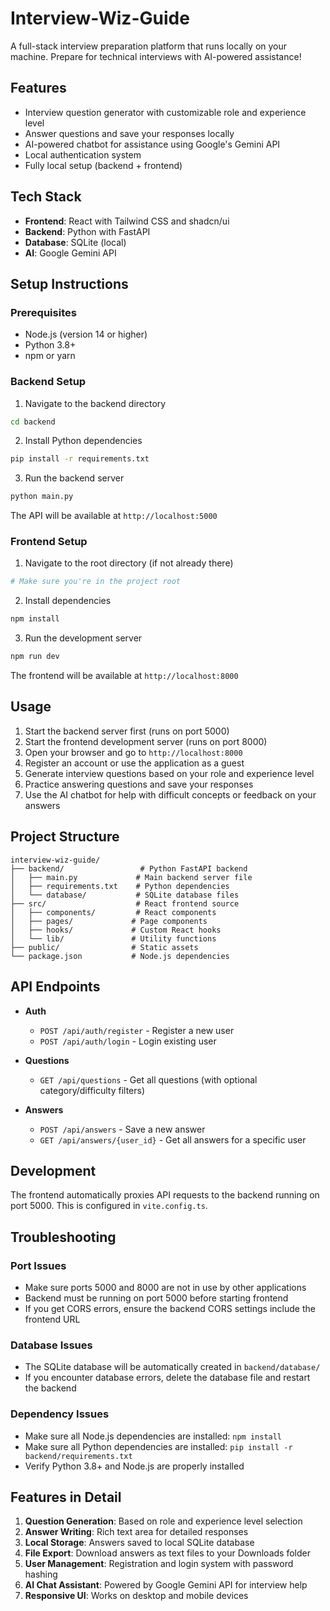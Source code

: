 
# Interview-Wiz-Guide

A full-stack interview preparation platform that runs locally on your machine. Prepare for technical interviews with AI-powered assistance!

## Features

- Interview question generator with customizable role and experience level
- Answer questions and save your responses locally
- AI-powered chatbot for assistance using Google's Gemini API
- Local authentication system
- Fully local setup (backend + frontend)

## Tech Stack

- **Frontend**: React with Tailwind CSS and shadcn/ui
- **Backend**: Python with FastAPI
- **Database**: SQLite (local)
- **AI**: Google Gemini API

## Setup Instructions

### Prerequisites
- Node.js (version 14 or higher)
- Python 3.8+
- npm or yarn

### Backend Setup

1. Navigate to the backend directory
```bash
cd backend
```

2. Install Python dependencies
```bash
pip install -r requirements.txt
```

3. Run the backend server
```bash
python main.py
```

The API will be available at `http://localhost:5000`

### Frontend Setup

1. Navigate to the root directory (if not already there)
```bash
# Make sure you're in the project root
```

2. Install dependencies
```bash
npm install
```

3. Run the development server
```bash
npm run dev
```

The frontend will be available at `http://localhost:8000`

## Usage

1. Start the backend server first (runs on port 5000)
2. Start the frontend development server (runs on port 8000)
3. Open your browser and go to `http://localhost:8000`
4. Register an account or use the application as a guest
5. Generate interview questions based on your role and experience level
6. Practice answering questions and save your responses
7. Use the AI chatbot for help with difficult concepts or feedback on your answers

## Project Structure

```
interview-wiz-guide/
├── backend/                 # Python FastAPI backend
│   ├── main.py             # Main backend server file
│   ├── requirements.txt    # Python dependencies
│   └── database/           # SQLite database files
├── src/                    # React frontend source
│   ├── components/         # React components
│   ├── pages/             # Page components
│   ├── hooks/             # Custom React hooks
│   └── lib/               # Utility functions
├── public/                # Static assets
└── package.json           # Node.js dependencies
```

## API Endpoints

- **Auth**
  - `POST /api/auth/register` - Register a new user
  - `POST /api/auth/login` - Login existing user

- **Questions**
  - `GET /api/questions` - Get all questions (with optional category/difficulty filters)

- **Answers**
  - `POST /api/answers` - Save a new answer
  - `GET /api/answers/{user_id}` - Get all answers for a specific user

## Development

The frontend automatically proxies API requests to the backend running on port 5000. This is configured in `vite.config.ts`.

## Troubleshooting

### Port Issues
- Make sure ports 5000 and 8000 are not in use by other applications
- Backend must be running on port 5000 before starting frontend
- If you get CORS errors, ensure the backend CORS settings include the frontend URL

### Database Issues
- The SQLite database will be automatically created in `backend/database/`
- If you encounter database errors, delete the database file and restart the backend

### Dependency Issues
- Make sure all Node.js dependencies are installed: `npm install`
- Make sure all Python dependencies are installed: `pip install -r backend/requirements.txt`
- Verify Python 3.8+ and Node.js are properly installed

## Features in Detail

1. **Question Generation**: Based on role and experience level selection
2. **Answer Writing**: Rich text area for detailed responses
3. **Local Storage**: Answers saved to local SQLite database
4. **File Export**: Download answers as text files to your Downloads folder
5. **User Management**: Registration and login system with password hashing
6. **AI Chat Assistant**: Powered by Google Gemini API for interview help
7. **Responsive UI**: Works on desktop and mobile devices
